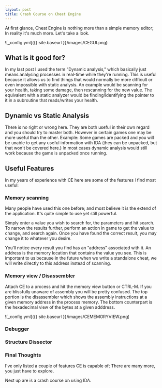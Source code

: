 ```yaml
---
layout: post
title: Crash Course on Cheat Engine
---
```


At first glance, Cheat Engine is nothing more than a simple memory editor; In reality it's much more. Let's take a look.

![_config.yml]({{ site.baseurl }}/images/CEGUI.png)


## What is it good for?

In my last post I used the term "Dynamic analysis," which basically just means analysing processes in real-time while they're running. This is useful because it allows us to find things that would normally be more difficult or even impossible with static analysis. An example would be scanning for your health, taking some damage, then rescanning for the new value. The equivalent with a static analyzer would be finding/identifying the pointer to it in a subroutine that reads/writes your health. 

## Dynamic vs Static Analysis

There is no right or wrong here. They are both useful in their own regard and you should try to master both. However in certain games one may be more useful than the other. Example: Some games are packed and you will be unable to get any useful information with IDA (they can be unpacked, but that won't be covered here.) In most cases dynamic analysis would still work because the game is unpacked once running.

## Useful Features

In my years of experience with CE here are some of the features I find most useful:

### Memory scanning

Many people have used this one before; and most believe it is the extend of the application. It's quite simple to use yet still powerful.

Simply enter a value you wish to search for, the parameters and hit search. To narrow the results further, perform an action in game to get the value to change, and search again. Once you have found the correct result, you may change it to whatever you desire.

You'll notice every result you find has an "address" associated with it. An address is the memory location that contains the value you see. This is important to us because in the future when we write a standalone cheat, we will write directly to this address instead of scanning.

### Memory view / Disassembler

Attach CE to a process and hit the memory view button or CTRL-M. If you are blissfully unaware of assembly you will be pretty confused. The top portion is the disassembler which shows the assembly instructions at a given memory address in the process memory. The bottom counterpart is the hexadecimal view of the bytes at a given adddress.

![_config.yml]({{ site.baseurl }}/images/CEMEMORYVIEW.png)

### Debugger

### Structure Dissector

### Final Thoughts

I've only listed a couple of features CE is capable of; There are many more, you just have to explore.

Next up are is a crash course on using IDA.








